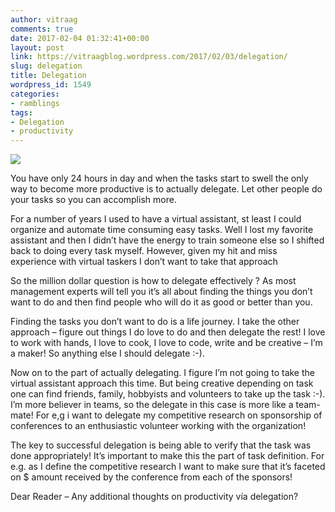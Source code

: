 ```yaml
---
author: vitraag
comments: true
date: 2017-02-04 01:32:41+00:00
layout: post
link: https://vitraagblog.wordpress.com/2017/02/03/delegation/
slug: delegation
title: Delegation
wordpress_id: 1549
categories:
- ramblings
tags:
- Delegation
- productivity
---
```






![](https://vitraagblog.files.wordpress.com/2017/02/7e97a-1zktpmxyoyfssfbcu_1-7na.jpeg)


You have only 24 hours in day and when the tasks start to swell the only way to become more productive is to actually delegate. Let other people do your tasks so you can accomplish more.




For a number of years I used to have a virtual assistant, st least I could organize and automate time consuming easy tasks. Well I lost my favorite assistant and then I didn’t have the energy to train someone else so I shifted back to doing every task myself. However, given my hit and miss experience with virtual taskers I don’t want to take that approach




So the million dollar question is how to delegate effectively ? As most management experts will tell you it’s all about finding the things you don’t want to do and then find people who will do it as good or better than you.




Finding the tasks you don’t want to do is a life journey. I take the other approach – figure out things I do love to do and then delegate the rest! I love to work with hands, I love to cook, I love to code, write and be creative – I’m a maker! So anything else I should delegate :-).




Now on to the part of actually delegating. I figure I’m not going to take the virtual assistant approach this time. But being creative depending on task one can find friends, family, hobbyists and volunteers to take up the task :-). I’m more believer in teams, so the delegate in this case is more like a team-mate! For e,g i want to delegate my competitive research on sponsorship of conferences to an enthusiastic volunteer working with the organization!




The key to successful delegation is being able to verify that the task was done appropriately! It’s important to make this the part of task definition. For e.g. as I define the competitive research I want to make sure that it’s faceted on $ amount received by the conference from each of the sponsors!




Dear Reader – Any additional thoughts on productivity vía delegation?



